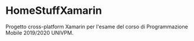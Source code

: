 # HomeStuffXamarin
Progetto cross-platform Xamarin per l'esame del corso di Programmazione Mobile 2019/2020 UNIVPM.
